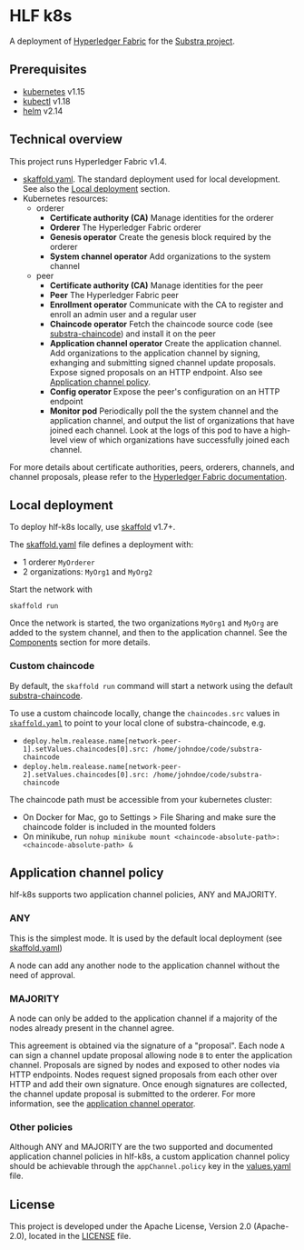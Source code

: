 # HLF k8s

A deployment of [Hyperledger Fabric](https://www.hyperledger.org/projects/fabric) for the [Substra project](https://github.com/SubstraFoundation/substra).

## Prerequisites

- [kubernetes](https://kubernetes.io/) v1.15
- [kubectl](https://kubernetes.io/docs/reference/kubectl/overview/) v1.18
- [helm](https://github.com/helm/helm) v2.14

## Technical overview

This project runs Hyperledger Fabric v1.4.

- [skaffold.yaml](./skaffold.yaml). The standard deployment used for local development. See also the [Local deployment](#Local_deployment) section.
- Kubernetes resources:
  - orderer
    - **Certificate authority (CA)** Manage identities for the orderer
    - **Orderer** The Hyperledger Fabric orderer
    - **Genesis operator** Create the genesis block required by the orderer
    - **System channel operator** Add organizations to the system channel
  - peer
    - **Certificate authority (CA)** Manage identities for the peer
    - **Peer** The Hyperledger Fabric peer
    - **Enrollment operator** Communicate with the CA to register and enroll an admin user and a regular user
    - **Chaincode operator** Fetch the chaincode source code (see [substra-chaincode](https://github.com/SubstraFoundation/substra-chaincode)) and install it on the peer
    - **Application channel operator** Create the application channel. Add organizations to the application channel by signing, exhanging and submitting signed channel update proposals. Expose signed proposals on an HTTP endpoint. Also see [Application channel policy](#Application_channel_policy).
    - **Config operator** Expose the peer's configuration on an HTTP endpoint
    - **Monitor pod** Periodically poll the the system channel and the application channel, and output the list of organizations that have joined each channel. Look at the logs of this pod to have a high-level view of which organizations have successfully joined each channel.

For more details about certificate authorities, peers, orderers, channels, and channel proposals, please refer to the [Hyperledger Fabric documentation](https://hyperledger-fabric.readthedocs.io/en/release-2.0/).

## Local deployment

To deploy hlf-k8s locally, use [skaffold](https://github.com/GoogleContainerTools/skaffold) v1.7+.

The [skaffold.yaml](./skaffold.yaml) file defines a deployment with:

- 1 orderer `MyOrderer`
- 2 organizations: `MyOrg1` and `MyOrg2`

Start the network with

```
skaffold run
```

Once the network is started, the two organizations `MyOrg1` and `MyOrg` are added to the system channel, and then to the application channel. See the [Components](#Components) section for more details.

### Custom chaincode

By default, the `skaffold run` command will start a network using the default [substra-chaincode](https://github.com/SubstraFoundation/substra-chaincode).

To use a custom chaincode locally, change the `chaincodes.src` values in [`skaffold.yaml`](./skaffold.yaml) to point to your local clone of substra-chaincode, e.g.

- `deploy.helm.realease.name[network-peer-1].setValues.chaincodes[0].src: /home/johndoe/code/substra-chaincode`
- `deploy.helm.realease.name[network-peer-2].setValues.chaincodes[0].src: /home/johndoe/code/substra-chaincode`

The chaincode path must be accessible from your kubernetes cluster:

- On Docker for Mac, go to Settings > File Sharing and make sure the chaincode folder is included in the mounted folders
- On minikube, run `nohup minikube mount <chaincode-absolute-path>:<chaincode-absolute-path> &`


## Application channel policy

 hlf-k8s supports two application channel policies, ANY and MAJORITY.

### ANY

This is the simplest mode. It is used by the default local deployment (see [skaffold.yaml](./skaffold.yaml))

A node can add any another node to the application channel without the need of approval.


### MAJORITY

A node can only be added to the application channel if a majority of the nodes already present in the channel agree.

This agreement is obtained  via the signature of a "proposal". Each node `A` can sign a channel update proposal allowing node `B` to enter the application channel. Proposals are signed by nodes and exposed to other nodes via HTTP endpoints. Nodes request signed proposals from each other over HTTP and add their own signature. Once enough signatures are collected, the channel update proposal is submitted to the orderer. For more information, see the [application channel operator](./charts/hlf-k8s/templates/deployment-application-channel-operator.yaml).

### Other policies

Although ANY and MAJORITY are the two supported and documented application channel policies in hlf-k8s, a custom application channel policy should be achievable through the `appChannel.policy` key in the [values.yaml](./charts/hlf-k8s/values.yaml) file.


## License

This project is developed under the Apache License, Version 2.0 (Apache-2.0), located in the [LICENSE](./LICENSE) file.

